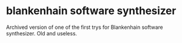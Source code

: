 blankenhain software synthesizer
===========

Archived version of one of the first trys for Blankenhain software synthesizer. Old and useless.
